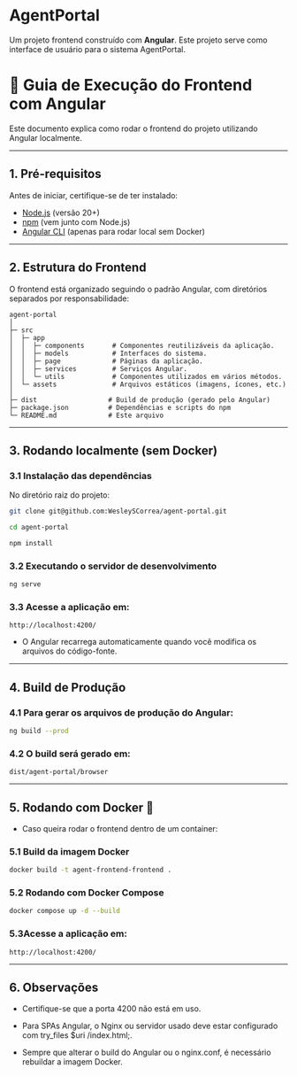 # AgentPortal

Um projeto frontend construído com **Angular**. Este projeto serve como interface de usuário para o sistema AgentPortal.

# 🐳 Guia de Execução do Frontend com Angular

Este documento explica como rodar o frontend do projeto utilizando Angular localmente.

---

## 1. Pré-requisitos

Antes de iniciar, certifique-se de ter instalado:

- [Node.js](https://nodejs.org/) (versão 20+)
- [npm](https://www.npmjs.com/) (vem junto com Node.js)
- [Angular CLI](https://angular.io/cli) (apenas para rodar local sem Docker)

---

## 2. Estrutura do Frontend

O frontend está organizado seguindo o padrão Angular, com diretórios separados por responsabilidade:

```text
agent-portal
│
├─ src
│  ├─ app
│  │  ├─ components       # Componentes reutilizáveis da aplicação.
│  │  ├─ models           # Interfaces do sistema.
│  │  ├─ page             # Páginas da aplicação.
│  │  ├─ services         # Serviços Angular.
│  │  └─ utils            # Componentes utilizados em vários métodos.
│  └─ assets              # Arquivos estáticos (imagens, ícones, etc.)
│
├─ dist                  # Build de produção (gerado pelo Angular)
├─ package.json          # Dependências e scripts do npm
└─ README.md             # Este arquivo
```

---

## 3. Rodando localmente (sem Docker)

### 3.1 Instalação das dependências

No diretório raiz do projeto:

```bash
git clone git@github.com:WesleySCorrea/agent-portal.git

cd agent-portal

npm install
```

### 3.2 Executando o servidor de desenvolvimento

```bash
ng serve
```

### 3.3 Acesse a aplicação em:

```text
http://localhost:4200/
```

- O Angular recarrega automaticamente quando você modifica os arquivos do código-fonte.

---

## 4. Build de Produção

### 4.1 Para gerar os arquivos de produção do Angular:

```bash
ng build --prod
```

### 4.2 O build será gerado em:

```text
dist/agent-portal/browser
```

---

## 5. Rodando com Docker 🐳

- Caso queira rodar o frontend dentro de um container:

### 5.1 Build da imagem Docker

```bash
docker build -t agent-frontend-frontend .
```

### 5.2 Rodando com Docker Compose

```bash
docker compose up -d --build
```

### 5.3Acesse a aplicação em:

```text
http://localhost:4200/
```

---

## 6. Observações

- Certifique-se que a porta 4200 não está em uso.

- Para SPAs Angular, o Nginx ou servidor usado deve estar configurado com try_files $uri /index.html;.

- Sempre que alterar o build do Angular ou o nginx.conf, é necessário rebuildar a imagem Docker.
